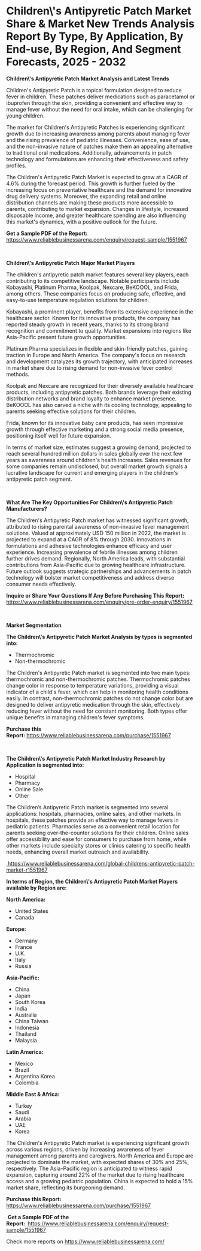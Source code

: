 <p><h1>Children\'s Antipyretic Patch Market Share & Market New Trends Analysis Report By Type, By Application, By End-use, By Region, And Segment Forecasts, 2025 - 2032</h1></p><p><strong>Children\'s Antipyretic Patch Market Analysis and Latest Trends</strong></p>
<p><p>Children's Antipyretic Patch is a topical formulation designed to reduce fever in children. These patches deliver medications such as paracetamol or ibuprofen through the skin, providing a convenient and effective way to manage fever without the need for oral intake, which can be challenging for young children. </p><p>The market for Children's Antipyretic Patches is experiencing significant growth due to increasing awareness among parents about managing fever and the rising prevalence of pediatric illnesses. Convenience, ease of use, and the non-invasive nature of patches make them an appealing alternative to traditional oral medications. Additionally, advancements in patch technology and formulations are enhancing their effectiveness and safety profiles.</p><p>The Children's Antipyretic Patch Market is expected to grow at a CAGR of 4.6% during the forecast period. This growth is further fueled by the increasing focus on preventative healthcare and the demand for innovative drug delivery systems. Moreover, the expanding retail and online distribution channels are making these products more accessible to parents, contributing to market expansion. Changes in lifestyle, increased disposable income, and greater healthcare spending are also influencing this market's dynamics, with a positive outlook for the future.</p></p>
<p><strong>Get a Sample PDF of the Report:&nbsp;</strong> <a href="https://www.reliablebusinessarena.com/enquiry/request-sample/1551967?utm_campaign=2133&utm_medium=2&utm_source=Github&utm_content=ia&utm_term=05042025&utm_id=childrens-antipyretic-patch">https://www.reliablebusinessarena.com/enquiry/request-sample/1551967</a></p>
<p>&nbsp;</p>
<p><strong>Children\'s Antipyretic Patch Major Market Players</strong></p>
<p><p>The children's antipyretic patch market features several key players, each contributing to its competitive landscape. Notable participants include Kobayashi, Platinum Pharma, Koolpak, Nexcare, BeKOOOL, and Frida, among others. These companies focus on producing safe, effective, and easy-to-use temperature regulation solutions for children.</p><p>Kobayashi, a prominent player, benefits from its extensive experience in the healthcare sector. Known for its innovative products, the company has reported steady growth in recent years, thanks to its strong brand recognition and commitment to quality. Market expansions into regions like Asia-Pacific present future growth opportunities.</p><p>Platinum Pharma specializes in flexible and skin-friendly patches, gaining traction in Europe and North America. The company's focus on research and development catalyzes its growth trajectory, with anticipated increases in market share due to rising demand for non-invasive fever control methods.</p><p>Koolpak and Nexcare are recognized for their diversely available healthcare products, including antipyretic patches. Both brands leverage their existing distribution networks and brand loyalty to enhance market presence. BeKOOOL has also carved a niche with its cooling technology, appealing to parents seeking effective solutions for their children.</p><p>Frida, known for its innovative baby care products, has seen impressive growth through effective marketing and a strong social media presence, positioning itself well for future expansion.</p><p>In terms of market size, estimates suggest a growing demand, projected to reach several hundred million dollars in sales globally over the next few years as awareness around children's health increases. Sales revenues for some companies remain undisclosed, but overall market growth signals a lucrative landscape for current and emerging players in the children's antipyretic patch segment.</p></p>
<p>&nbsp;</p>
<p><strong>What Are The Key Opportunities For Children\'s Antipyretic Patch Manufacturers?</strong></p>
<p><p>The Children's Antipyretic Patch market has witnessed significant growth, attributed to rising parental awareness of non-invasive fever management solutions. Valued at approximately USD 150 million in 2022, the market is projected to expand at a CAGR of 8% through 2030. Innovations in formulations and adhesive technologies enhance efficacy and user experience. Increasing prevalence of febrile illnesses among children further drives demand. Regionally, North America leads, with substantial contributions from Asia-Pacific due to growing healthcare infrastructure. Future outlook suggests strategic partnerships and advancements in patch technology will bolster market competitiveness and address diverse consumer needs effectively.</p></p>
<p><strong>Inquire or Share Your Questions If Any Before Purchasing This Report:</strong> <a href="https://www.reliablebusinessarena.com/enquiry/pre-order-enquiry/1551967?utm_campaign=2133&utm_medium=2&utm_source=Github&utm_content=ia&utm_term=05042025&utm_id=childrens-antipyretic-patch">https://www.reliablebusinessarena.com/enquiry/pre-order-enquiry/1551967</a></p>
<p>&nbsp;</p>
<p><strong>Market Segmentation</strong></p>
<p><strong>The Children\'s Antipyretic Patch Market Analysis by types is segmented into:</strong></p>
<p><ul><li>Thermochromic</li><li>Non-thermochromic</li></ul></p>
<p><p>The Children's Antipyretic Patch market is segmented into two main types: thermochromic and non-thermochromic patches. Thermochromic patches change color in response to temperature variations, providing a visual indicator of a child's fever, which can help in monitoring health conditions easily. In contrast, non-thermochromic patches do not change color but are designed to deliver antipyretic medication through the skin, effectively reducing fever without the need for constant monitoring. Both types offer unique benefits in managing children's fever symptoms.</p></p>
<p><strong>Purchase this Report:&nbsp;</strong><a href="https://www.reliablebusinessarena.com/purchase/1551967?utm_campaign=2133&utm_medium=2&utm_source=Github&utm_content=ia&utm_term=05042025&utm_id=childrens-antipyretic-patch">https://www.reliablebusinessarena.com/purchase/1551967</a></p>
<p>&nbsp;</p>
<p><strong>The Children\'s Antipyretic Patch Market Industry Research by Application is segmented into:</strong></p>
<p><ul><li>Hospital</li><li>Pharmacy</li><li>Online Sale</li><li>Other</li></ul></p>
<p><p>The Children’s Antipyretic Patch market is segmented into several applications: hospitals, pharmacies, online sales, and other markets. In hospitals, these patches provide an effective way to manage fevers in pediatric patients. Pharmacies serve as a convenient retail location for parents seeking over-the-counter solutions for their children. Online sales offer accessibility and ease for consumers to purchase from home, while other markets include specialty stores or clinics catering to specific health needs, enhancing overall market outreach and availability.</p></p>
<p><a href="https://www.reliablebusinessarena.com/global-childrens-antipyretic-patch-market-r1551967?utm_campaign=2133&utm_medium=2&utm_source=Github&utm_content=ia&utm_term=05042025&utm_id=childrens-antipyretic-patch">&nbsp;https://www.reliablebusinessarena.com/global-childrens-antipyretic-patch-market-r1551967</a></p>
<p><strong>In terms of Region, the Children\'s Antipyretic Patch Market Players available by Region are:</strong></p>
<p>
    <p> <strong> North America: </strong>
        <ul>
            <li>United States</li>
            <li>Canada</li>
        </ul>
        </p> 
    <p> <strong> Europe: </strong>
        <ul>
            <li>Germany</li>
            <li>France</li>
            <li>U.K.</li>
            <li>Italy</li>
            <li>Russia</li>
        </ul>
        </p> 
    <p> <strong> Asia-Pacific: </strong>
        <ul>
            <li>China</li>
            <li>Japan</li>
            <li>South Korea</li>
            <li>India</li>
            <li>Australia</li>
            <li>China Taiwan</li>
            <li>Indonesia</li>
            <li>Thailand</li>
            <li>Malaysia</li>
        </ul>
        </p> 
    <p> <strong> Latin America: </strong>
        <ul>
            <li>Mexico</li>
            <li>Brazil</li>
            <li>Argentina Korea</li>
            <li>Colombia</li>
        </ul>
        </p> 
    <p> <strong> Middle East & Africa: </strong>
        <ul>
            <li>Turkey</li>
            <li>Saudi</li>
            <li>Arabia</li>
            <li>UAE</li>
            <li>Korea</li>
        </ul>
    </p>
    </p>
<p><p>The Children's Antipyretic Patch market is experiencing significant growth across various regions, driven by increasing awareness of fever management among parents and caregivers. North America and Europe are projected to dominate the market, with expected shares of 30% and 25%, respectively. The Asia-Pacific region is anticipated to witness rapid expansion, capturing around 22% of the market due to rising healthcare access and a growing pediatric population. China is expected to hold a 15% market share, reflecting its burgeoning demand.</p></p>
<p><strong>Purchase this Report: </strong><a href="https://www.reliablebusinessarena.com/purchase/1551967?utm_campaign=2133&utm_medium=2&utm_source=Github&utm_content=ia&utm_term=05042025&utm_id=childrens-antipyretic-patch">https://www.reliablebusinessarena.com/purchase/1551967</a></p>
<p>&nbsp;<strong>Get a Sample PDF of the Report:&nbsp;&nbsp;</strong><a href="https://www.reliablebusinessarena.com/enquiry/request-sample/1551967?utm_campaign=2133&utm_medium=2&utm_source=Github&utm_content=ia&utm_term=05042025&utm_id=childrens-antipyretic-patch">https://www.reliablebusinessarena.com/enquiry/request-sample/1551967</a></p>
<p><strong></strong></p>
<p>Check more reports on <a href="https://www.reliablebusinessarena.com/?utm_campaign=2133&utm_medium=2&utm_source=Github&utm_content=ia&utm_term=05042025&utm_id=childrens-antipyretic-patch">https://www.reliablebusinessarena.com/</a></p>